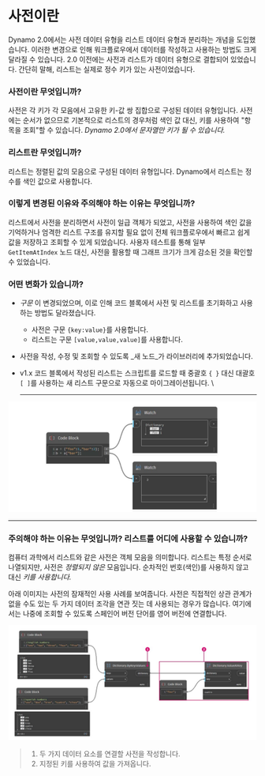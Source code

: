 # 사전이란

Dynamo 2.0에서는 사전 데이터 유형을 리스트 데이터 유형과 분리하는 개념을 도입했습니다. 이러한 변경으로 인해 워크플로우에서 데이터를 작성하고 사용하는 방법도 크게 달라질 수 있습니다. 2.0 이전에는 사전과 리스트가 데이터 유형으로 결합되어 있었습니다. 간단히 말해, 리스트는 실제로 정수 키가 있는 사전이었습니다.

### **사전이란 무엇입니까?**

사전은 각 키가 각 모음에서 고유한 키-값 쌍 집합으로 구성된 데이터 유형입니다. 사전에는 순서가 없으므로 기본적으로 리스트의 경우처럼 색인 값 대신, 키를 사용하여 "항목을 조회"할 수 있습니다. _Dynamo 2.0에서 문자열만 키가 될 수 있습니다._

### **리스트란 무엇입니까?**

리스트는 정렬된 값의 모음으로 구성된 데이터 유형입니다. Dynamo에서 리스트는 정수를 색인 값으로 사용합니다.

### **이렇게 변경된 이유와 주의해야 하는 이유는 무엇입니까?**

리스트에서 사전을 분리하면서 사전이 일급 객체가 되었고, 사전을 사용하여 색인 값을 기억하거나 엄격한 리스트 구조를 유지할 필요 없이 전체 워크플로우에서 빠르고 쉽게 값을 저장하고 조회할 수 있게 되었습니다. 사용자 테스트를 통해 일부 `GetItemAtIndex` 노드 대신, 사전을 활용할 때 그래프 크기가 크게 감소된 것을 확인할 수 있었습니다.

### **어떤 변화가 있습니까?**

* _구문_ 이 변경되었으며, 이로 인해 코드 블록에서 사전 및 리스트를 초기화하고 사용하는 방법도 달라졌습니다.
  * 사전은 구문 `{key:value}`를 사용합니다.
  * 리스트는 구문 `[value,value,value]`를 사용합니다.
* 사전을 작성, 수정 및 조회할 수 있도록 _새 노드_가 라이브러리에 추가되었습니다.
*   v1.x 코드 블록에서 작성된 리스트는 스크립트를 로드할 때 중괄호 `{ }` 대신 대괄호 `[ ]`를 사용하는 새 리스트 구문으로 자동으로 마이그레이션됩니다. \\

    ***

![](<../images/5-5/1/what is a dictionary - what are the changes (1) (4).jpg>)

***

### **주의해야 하는 이유는 무엇입니까? 리스트를 어디에 사용할 수 있습니까?**

컴퓨터 과학에서 리스트와 같은 사전은 객체 모음을 의미합니다. 리스트는 특정 순서로 나열되지만, 사전은 _정렬되지 않은_ 모음입니다. 순차적인 번호(색인)를 사용하지 않고 대신 _키를 사용합니다._

아래 이미지는 사전의 잠재적인 사용 사례를 보여줍니다. 사전은 직접적인 상관 관계가 없을 수도 있는 두 가지 데이터 조각을 연관 짓는 데 사용되는 경우가 많습니다. 여기에서는 나중에 조회할 수 있도록 스페인어 버전 단어를 영어 버전에 연결합니다.

![](../images/5-5/1/whatisadictionary-whatwouldyouusethesefor.jpg)

> 1. 두 가지 데이터 요소를 연결할 사전을 작성합니다.
> 2. 지정된 키를 사용하여 값을 가져옵니다.
